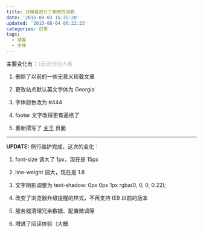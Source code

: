 ```yaml
---
title: 对博客进行了稍微的调教
date: '2015-08-03 15:35:28'
updated: '2015-08-04 06:22:23'
categories: 日常
tags:
  - 博客
  - 字体
---
```



主要变化有：<span style="color: #bdbdbd;"><del>（反正也没人看</del></span>

1. 删除了以前的一些无意义转载文章

2. 更改站点默认英文字体为 Georgia

3. 字体颜色改为 #444

4. footer 文字改得更有逼格了

5. 重新撰写了 [关于](https://prinzeugen.net/about/) 页面

- - - - - -

**UPDATE:** 例行维护完成，这次的变化：

1. font-size 调大了 1px，现在是 15px

2. line-weight 调大，现在是 1.8

3. 文字阴影调整为 text-shadow: 0px 0px 1px rgba(0, 0, 0, 0.22);

4. 改变了浏览器升级提醒的样式，不再支持 IE9 以前的版本

5. 服务器清理冗余数据、配置微调等

6. 增进了阅读体验（大概




